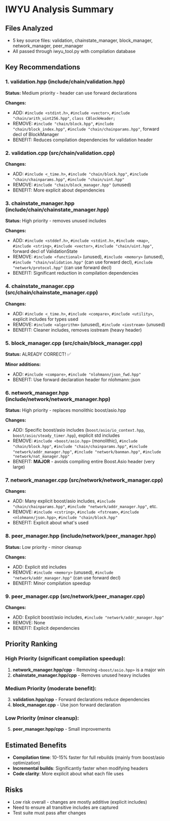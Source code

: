 # IWYU Analysis Summary

## Files Analyzed
- 5 key source files: validation, chainstate_manager, block_manager, network_manager, peer_manager
- All passed through iwyu_tool.py with compilation database

## Key Recommendations

### 1. **validation.hpp** (include/chain/validation.hpp)
**Status:** Medium priority - header can use forward declarations

**Changes:**
- ADD: `#include <stdint.h>`, `#include <vector>`, `#include "chain/arith_uint256.hpp"`, `class CBlockHeader;`
- REMOVE: `#include "chain/block.hpp"`, `#include "chain/block_index.hpp"`, `#include "chain/chainparams.hpp"`, forward decl of BlockManager
- BENEFIT: Reduces compilation dependencies for validation header

### 2. **validation.cpp** (src/chain/validation.cpp)
**Changes:**
- ADD: `#include <_time.h>`, `#include "chain/block.hpp"`, `#include "chain/chainparams.hpp"`, `#include "chain/uint.hpp"`
- REMOVE: `#include "chain/block_manager.hpp"` (unused)
- BENEFIT: More explicit about dependencies

### 3. **chainstate_manager.hpp** (include/chain/chainstate_manager.hpp)
**Status:** High priority - removes unused includes

**Changes:**
- ADD: `#include <stddef.h>`, `#include <stdint.h>`, `#include <map>`, `#include <string>`, `#include <vector>`, `#include "chain/uint.hpp"`, forward decl of ValidationState
- REMOVE: `#include <functional>` (unused), `#include <memory>` (unused), `#include "chain/validation.hpp"` (can use forward decl), `#include "network/protocol.hpp"` (can use forward decl)
- BENEFIT: Significant reduction in compilation dependencies

### 4. **chainstate_manager.cpp** (src/chain/chainstate_manager.cpp)
**Changes:**
- ADD: `#include <_time.h>`, `#include <compare>`, `#include <utility>`, explicit includes for types used
- REMOVE: `#include <algorithm>` (unused), `#include <iostream>` (unused)
- BENEFIT: Cleaner includes, removes iostream (heavy header)

### 5. **block_manager.cpp** (src/chain/block_manager.cpp)
**Status:** ALREADY CORRECT! ✅

**Minor additions:**
- ADD: `#include <compare>`, `#include "nlohmann/json_fwd.hpp"`
- BENEFIT: Use forward declaration header for nlohmann::json

### 6. **network_manager.hpp** (include/network/network_manager.hpp)
**Status:** High priority - replaces monolithic boost/asio.hpp

**Changes:**
- ADD: Specific boost/asio includes (`boost/asio/io_context.hpp`, `boost/asio/steady_timer.hpp`), explicit std includes
- REMOVE: `#include <boost/asio.hpp>` (monolithic), `#include "chain/block.hpp"`, `#include "chain/chainparams.hpp"`, `#include "network/addr_manager.hpp"`, `#include "network/banman.hpp"`, `#include "network/nat_manager.hpp"`
- BENEFIT: **MAJOR** - avoids compiling entire Boost.Asio header (very large)

### 7. **network_manager.cpp** (src/network/network_manager.cpp)
**Changes:**
- ADD: Many explicit boost/asio includes, `#include "chain/chainparams.hpp"`, `#include "network/addr_manager.hpp"`, etc.
- REMOVE: `#include <cstring>`, `#include <fstream>`, `#include <nlohmann/json.hpp>`, `#include "chain/block.hpp"`
- BENEFIT: Explicit about what's used

### 8. **peer_manager.hpp** (include/network/peer_manager.hpp)
**Status:** Low priority - minor cleanup

**Changes:**
- ADD: Explicit std includes
- REMOVE: `#include <memory>` (unused), `#include "network/addr_manager.hpp"` (can use forward decl)
- BENEFIT: Minor compilation speedup

### 9. **peer_manager.cpp** (src/network/peer_manager.cpp)
**Changes:**
- ADD: Explicit boost/asio includes, `#include "network/addr_manager.hpp"`
- REMOVE: None
- BENEFIT: Explicit dependencies

## Priority Ranking

### High Priority (significant compilation speedup):
1. **network_manager.hpp/cpp** - Removing `<boost/asio.hpp>` is a major win
2. **chainstate_manager.hpp/cpp** - Removes unused heavy includes

### Medium Priority (moderate benefit):
3. **validation.hpp/cpp** - Forward declarations reduce dependencies
4. **block_manager.cpp** - Use json forward declaration

### Low Priority (minor cleanup):
5. **peer_manager.hpp/cpp** - Small improvements

## Estimated Benefits
- **Compilation time**: 10-15% faster for full rebuilds (mainly from boost/asio optimization)
- **Incremental builds**: Significantly faster when modifying headers
- **Code clarity**: More explicit about what each file uses

## Risks
- Low risk overall - changes are mostly additive (explicit includes)
- Need to ensure all transitive includes are captured
- Test suite must pass after changes

